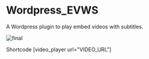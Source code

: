 # Wordpress_EVWS
 A Wordpress plugin to play embed videos with subtitles.

![final](https://github.com/user-attachments/assets/9473b6c4-e8b9-4e91-9996-fc28153c8e38)

Shortcode
[video_player url="VIDEO_URL"]
